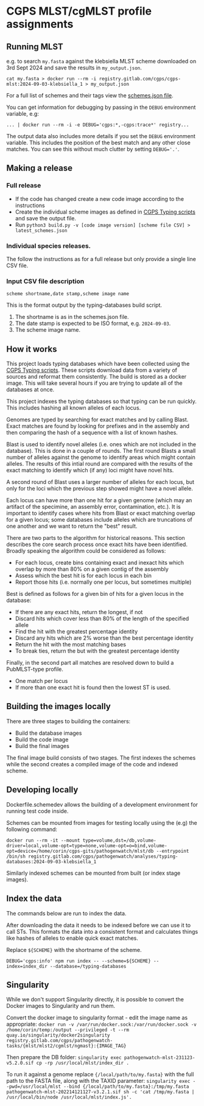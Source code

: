 # CGPS MLST/cgMLST profile assignments
## Running MLST

e.g. to search `my.fasta` against the klebsiella MLST scheme downloaded on 3rd Sept 2024 and save the results in `my_output.json`.
```
cat my.fasta > docker run --rm -i registry.gitlab.com/cgps/cgps-mlst:2024-09-03-klebsiella_1 > my_output.json
```

For a full list of schemes and their tags view the [schemes.json file](https://github.com/pathogenwatch-oss/typing-databases/blob/main/schemes.json).


You can get information for debugging by passing in the `DEBUG` environment variable, e.g:

```
... | docker run --rm -i -e DEBUG='cgps:*,-cgps:trace*' registry...
```

The output data also includes more details if you set the `DEBUG` environment variable.  This includes
the position of the best match and any other close matches.  You can see this without much clutter
by setting `DEBUG='.'`.

## Making a release
### Full release
- If the code has changed create a new code image according to the instructions
- Create the individual scheme images as defined in [CGPS Typing scripts](https://gitlab.com/cgps/pathogenwatch/analyses/typing-databases/) and save the output file.
- Run `python3 build.py -v [code image version] [scheme file CSV] > latest_schemes.json`

### Individual species releases.
The follow the instructions as for a full release but only provide a single line CSV file.

### Input CSV file description
```
scheme shortname,date stamp,scheme image name
```
This is the format output by the typing-databases build script.

1. The shortname is as in the schemes.json file.
2. The date stamp is expected to be ISO format, e.g. `2024-09-03`.
3. The scheme image name.

## How it works

This project loads typing databases which have been collected using the [CGPS Typing scripts](https://gitlab.com/cgps/cgps-typing-databases/).  These
scripts download data from a variety of sources and reformat them consistently.  The build is stored as a docker image.
This will take several hours if you are trying to update all of the databases at once.

This project indexes the typing databases so that typing can be run quickly.  This includes hashing all known alleles of each locus.

Genomes are typed by searching for exact matches and by calling Blast.  Exact matches are found by looking for prefixes and in the assembly and
then comparing the hash of a sequence with a list of known hashes.

Blast is used to identify novel alleles (i.e. ones which are not included in the database).  This is done in a couple of rounds.  The first round Blasts
a small number of alleles against the genome to identify areas which might contain alleles.  The results of this intial round are compared with the
results of the exact matching to identify which (if any) loci might have novel hits.

A second round of Blast uses a larger number of alleles for each locus, but only for the loci which the previous step showed might have a novel allele.

Each locus can have more than one hit for a given genome (which may an artifact of the specimine, an assembly error, contamination, etc.).  It is important
to identify cases where hits from Blast or exact matching overlap for a given locus; some databases include alleles which are truncations of one another and
we want to return the "best" result.

There are two parts to the algorithm for historical reasons. This section describes the core search process once exact hits have been identified.
Broadly speaking the algorithm could be considered as follows:
* For each locus, create bins containing exact and inexact hits which overlap by more than 80% on a given contig of the assembly
* Assess which the best hit is for each locus in each bin
* Report those hits (i.e. normally one per locus, but sometimes multiple)

Best is defined as follows for a given bin of hits for a given locus in the database:
* If there are any exact hits, return the longest, if not
* Discard hits which cover less than 80% of the length of the specified allele
* Find the hit with the greatest percentage identity
* Discard any hits which are 2% worse than the best percentage identity
* Return the hit with the most matching bases
* To break ties, return the but with the greatest percentage identity

Finally, in the second part all matches are resolved down to build a PubMLST-type profile.
* One match per locus
* If more than one exact hit is found then the lowest ST is used.

## Building the images locally

There are three stages to building the containers:

* Build the database images
* Build the code image
* Build the final images

The final image build consists of two stages. The first indexes the schemes while the second creates a compiled image
of the code and indexed scheme.

## Developing locally

Dockerfile.schemedev allows the building of a development environment for running test code inside.

Schemes can be mounted from images for testing locally using the (e.g) the following command:

```
docker run --rm -it --mount type=volume,dst=/db,volume-driver=local,volume-opt=type=none,volume-opt=o=bind,volume-opt=device=/home/corin/cgps-gits/pathogenwatch/mlst/db --entrypoint /bin/sh registry.gitlab.com/cgps/pathogenwatch/analyses/typing-databases:2024-09-03-klebsiella_1
```

Similarly indexed schemes can be mounted from built (or index stage images).


## Index the data

The commands below are run to index the data.

After downloading the data it needs to be indexed before we can
use it to call STs.  This formats the data into a consistent format and
calculates things like hashes of alleles to enable quick exact matches.

Replace `${SCHEME}` with the shortname of the scheme.
```
DEBUG='cgps:info' npm run index -- --scheme=${SCHEME} --index=index_dir --database=/typing-databases
```

## Singularity

While we don't support Singularity directly, it is possible to convert the Docker images to Singularity and run them.

Convert the docker image to singularity format - edit the image name as appropriate:
`docker run -v /var/run/docker.sock:/var/run/docker.sock -v /home/corin/temp:/output --privileged -t --rm quay.io/singularity/docker2singularity registry.gitlab.com/cgps/pathogenwatch-tasks/{mlst/mlst2/cgmlst/ngmast}:{IMAGE_TAG}`

Then prepare the DB folder:
`singularity exec pathogenwatch-mlst-231123-v5.2.0.sif cp -rp /usr/local/mlst/index_dir .`

To run it against a genome replace `{/local/path/to/my.fasta}` with the full path to the FASTA file, along with the TAXID parameter:
`singularity exec --pwd=/usr/local/mlst --bind {/local/path/to/my.fasta}:/tmp/my.fasta pathogenwatch-mlst-202214121127-v3.2.1.sif sh -c 'cat /tmp/my.fasta | /usr/local/bin/node /usr/local/mlst/index.js'.`
